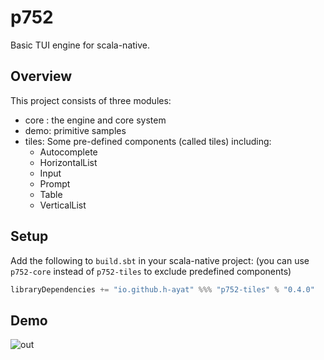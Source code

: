 # p752
Basic TUI engine for scala-native.

## Overview
This project consists of three modules:
* core : the engine and core system
* demo: primitive samples 
* tiles: Some pre-defined components (called tiles) including:
  * Autocomplete
  * HorizontalList
  * Input
  * Prompt
  * Table
  * VerticalList

## Setup
Add the following to `build.sbt` in your scala-native project: (you can use `p752-core` instead of `p752-tiles` to exclude predefined components)
```scala
libraryDependencies += "io.github.h-ayat" %%% "p752-tiles" % "0.4.0"
```

## Demo
![out](https://user-images.githubusercontent.com/4332421/227467357-2ec6417f-a7af-466a-80e2-7a77775f2b1f.gif)

